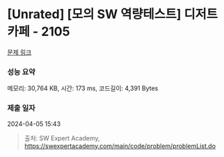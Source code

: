 # [Unrated] [모의 SW 역량테스트] 디저트 카페 - 2105 

[문제 링크](https://swexpertacademy.com/main/code/problem/problemDetail.do?contestProbId=AV5VwAr6APYDFAWu) 

### 성능 요약

메모리: 30,764 KB, 시간: 173 ms, 코드길이: 4,391 Bytes

### 제출 일자

2024-04-05 15:43



> 출처: SW Expert Academy, https://swexpertacademy.com/main/code/problem/problemList.do